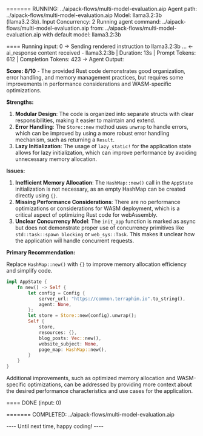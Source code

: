 
======= RUNNING: ../aipack-flows/multi-model-evaluation.aip
     Agent path: ../aipack-flows/multi-model-evaluation.aip
Model: llama3.2:3b (llama3.2:3b). Input Concurrency: 2
Running agent command: ../aipack-flows/multi-model-evaluation.aip
                 from: ../aipack-flows/multi-model-evaluation.aip
   with default model: llama3.2:3b

==== Running input: 0
-> Sending rendered instruction to llama3.2:3b ...
<- ai_response content received - llama3.2:3b | Duration: 13s | Prompt Tokens: 612 | Completion Tokens: 423
-> Agent Output:

**Score: 8/10** - The provided Rust code demonstrates good organization, error handling, and memory management practices, but requires some improvements in performance considerations and WASM-specific optimizations.

**Strengths:**

1. **Modular Design**: The code is organized into separate structs with clear responsibilities, making it easier to maintain and extend.
2. **Error Handling**: The `Store::new` method uses `unwrap` to handle errors, which can be improved by using a more robust error handling mechanism, such as returning a `Result`.
3. **Lazy Initialization**: The usage of `lazy_static!` for the application state allows for lazy initialization, which can improve performance by avoiding unnecessary memory allocation.

**Issues:**

1. **Inefficient Memory Allocation**: The `HashMap::new()` call in the `AppState` initialization is not necessary, as an empty HashMap can be created directly using `{}`.
2. **Missing Performance Considerations**: There are no performance optimizations or considerations for WASM deployment, which is a critical aspect of optimizing Rust code for webAssembly.
3. **Unclear Concurrency Model**: The `init_app` function is marked as async but does not demonstrate proper use of concurrency primitives like `std::task::spawn_blocking` or `web_sys::Task`. This makes it unclear how the application will handle concurrent requests.

**Primary Recommendation:**

Replace `HashMap::new()` with `{}` to improve memory allocation efficiency and simplify code.

```rust
impl AppState {
    fn new() -> Self {
        let config = Config {
            server_url: "https://common.terraphim.io".to_string(),
            agent: None,
        };
        let store = Store::new(config).unwrap();
        Self {
            store,
            resources: {},
            blog_posts: Vec::new(),
            website_subject: None,
            page_map: HashMap::new(),
        }
    }
}
```

Additional improvements, such as optimized memory allocation and WASM-specific optimizations, can be addressed by providing more context about the desired performance characteristics and use cases for the application.

==== DONE (input: 0)

======= COMPLETED: ../aipack-flows/multi-model-evaluation.aip

---- Until next time, happy coding! ----
